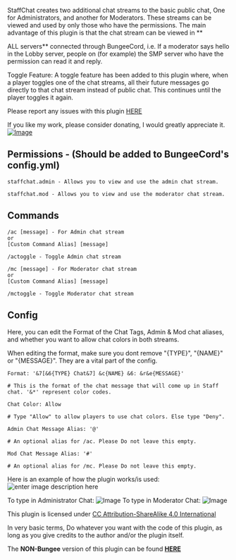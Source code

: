 StaffChat creates two additional chat streams to the basic public chat, One for Administrators, and another for Moderators. These streams can be viewed and used by only those who have the permissions. The main advantage of this plugin is that the chat stream can be viewed in **

ALL servers** connected through BungeeCord, i.e. If a moderator says hello in the Lobby server, people on (for example) the SMP server who have the permission can read it and reply.

Toggle Feature: A toggle feature has been added to this plugin where, when a player toggles one of the chat streams, all their future messages go directly to that chat stream instead of public chat. This continues until the player toggles it again.

Please report any issues with this plugin [HERE](https://github.com/vik1395/StaffChatBungee/issues)

If you like my work, please consider donating, I would greatly appreciate it. [![Image](https://www.paypalobjects.com/en_US/i/btn/btn_donate_LG.gif)](https://www.paypal.com/cgi-bin/webscr?cmd=_donations&business=vik1395lp%40gmail%2ecom&lc=US&item_name=Spigot%20Plugins&item_number=LegitPlay%2enet%20Plugin%20Dev&no_note=0&currency_code=USD&bn=PP%2dDonationsBF%3abtn_donateCC_LG%2egif%3aNonHostedGuest)

**Permissions - (Should be added to BungeeCord's config.yml)**
-------------

    staffchat.admin - Allows you to view and use the admin chat stream.
    
    staffchat.mod - Allows you to view and use the moderator chat stream.

**Commands**
-------------
    
    /ac [message] - For Admin chat stream
    or
    [Custom Command Alias] [message]
    
    /actoggle - Toggle Admin chat stream
    
    /mc [message] - For Moderator chat stream
    or
    [Custom Command Alias] [message]
    
    /mctoggle - Toggle Moderator chat stream

**Config**
-------------
Here, you can edit the Format of the Chat Tags, Admin & Mod chat aliases, and whether you want to allow chat colors in both streams.

When editing the format, make sure you dont remove "{TYPE}", "{NAME}" or "{MESSAGE}". They are a vital part of the config.

    Format: '&7[&6{TYPE} Chat&7] &c{NAME} &6: &r&e{MESSAGE}'
    
    # This is the format of the chat message that will come up in Staff chat. '&*' represent color codes.
    
    Chat Color: Allow
    
    # Type "Allow" to allow players to use chat colors. Else type "Deny".
    
    Admin Chat Message Alias: '@'
    
    # An optional alias for /ac. Please Do not leave this empty.
    
    Mod Chat Message Alias: '#'
    
    # An optional alias for /mc. Please Do not leave this empty.

Here is an example of how the plugin works/is used:
![enter image description here](http://i.imgur.com/0KrDRiC.jpg?1)

To type in Administrator Chat: ![Image](http://i.imgur.com/Lu3QUMj.jpg?1)
To type in Moderator Chat: ![Image](http://i.imgur.com/TSiRQ0Z.jpg?1)

This plugin is licensed under [CC Attribution-ShareAlike 4.0 International](http://creativecommons.org/licenses/by-sa/4.0/deed.en_US)

In very basic terms, Do whatever you want with the code of this plugin, as long as you give credits to the author and/or the plugin itself.

The **NON-Bungee** version of this plugin can be found **[HERE](http://www.spigotmc.org/resources/staffchat.363/)**
